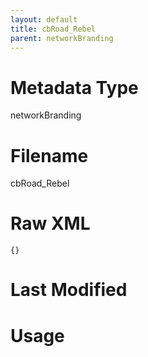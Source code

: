 ```yaml
---
layout: default
title: cbRoad_Rebel
parent: networkBranding
---
```

# Metadata Type
networkBranding


# Filename 
cbRoad_Rebel


# Raw XML
```
{}
```


# Last Modified


# Usage
